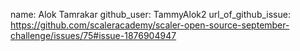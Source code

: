 name: Alok Tamrakar
github_user: TammyAlok2
url_of_github_issue: https://github.com/scaleracademy/scaler-open-source-september-challenge/issues/75#issue-1876904947